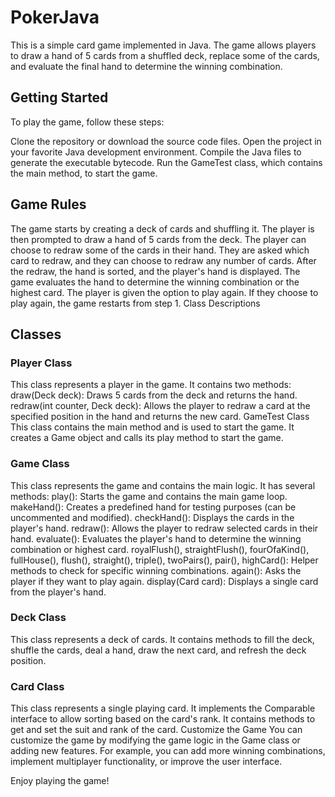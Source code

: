 # PokerJava

This is a simple card game implemented in Java. The game allows players to draw a hand of 5 cards from a shuffled deck, replace some of the cards, and evaluate the final hand to determine the winning combination.


## Getting Started

To play the game, follow these steps:

Clone the repository or download the source code files.
Open the project in your favorite Java development environment.
Compile the Java files to generate the executable bytecode.
Run the GameTest class, which contains the main method, to start the game.

## Game Rules

The game starts by creating a deck of cards and shuffling it.
The player is then prompted to draw a hand of 5 cards from the deck.
The player can choose to redraw some of the cards in their hand. They are asked which card to redraw, and they can choose to redraw any number of cards.
After the redraw, the hand is sorted, and the player's hand is displayed.
The game evaluates the hand to determine the winning combination or the highest card.
The player is given the option to play again. If they choose to play again, the game restarts from step 1.
Class Descriptions

## Classes
### Player Class

This class represents a player in the game.
It contains two methods:
draw(Deck deck): Draws 5 cards from the deck and returns the hand.
redraw(int counter, Deck deck): Allows the player to redraw a card at the specified position in the hand and returns the new card.
GameTest Class
This class contains the main method and is used to start the game.
It creates a Game object and calls its play method to start the game.

### Game Class

This class represents the game and contains the main logic.
It has several methods:
play(): Starts the game and contains the main game loop.
makeHand(): Creates a predefined hand for testing purposes (can be uncommented and modified).
checkHand(): Displays the cards in the player's hand.
redraw(): Allows the player to redraw selected cards in their hand.
evaluate(): Evaluates the player's hand to determine the winning combination or highest card.
royalFlush(), straightFlush(), fourOfaKind(), fullHouse(), flush(), straight(), triple(), twoPairs(), pair(), highCard(): Helper methods to check for specific winning combinations.
again(): Asks the player if they want to play again.
display(Card card): Displays a single card from the player's hand.

### Deck Class

This class represents a deck of cards.
It contains methods to fill the deck, shuffle the cards, deal a hand, draw the next card, and refresh the deck position.

### Card Class

This class represents a single playing card.
It implements the Comparable interface to allow sorting based on the card's rank.
It contains methods to get and set the suit and rank of the card.
Customize the Game
You can customize the game by modifying the game logic in the Game class or adding new features. For example, you can add more winning combinations, implement multiplayer functionality, or improve the user interface.

Enjoy playing the game!
